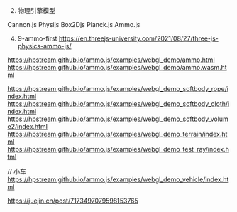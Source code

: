 
2. 物理引擎模型

Cannon.js
Physijs
Box2Djs
Planck.js
Ammo.js



4. 9-ammo-first
https://en.threejs-university.com/2021/08/27/three-js-physics-ammo-js/


https://hpstream.github.io/ammo.js/examples/webgl_demo/ammo.html
https://hpstream.github.io/ammo.js/examples/webgl_demo/ammo.wasm.html

https://hpstream.github.io/ammo.js/examples/webgl_demo_softbody_rope/index.html
https://hpstream.github.io/ammo.js/examples/webgl_demo_softbody_cloth/index.html
https://hpstream.github.io/ammo.js/examples/webgl_demo_softbody_volume2/index.html
https://hpstream.github.io/ammo.js/examples/webgl_demo_terrain/index.html
https://hpstream.github.io/ammo.js/examples/webgl_demo_test_ray/index.html

// 小车
https://hpstream.github.io/ammo.js/examples/webgl_demo_vehicle/index.html

https://juejin.cn/post/7173497079598153765